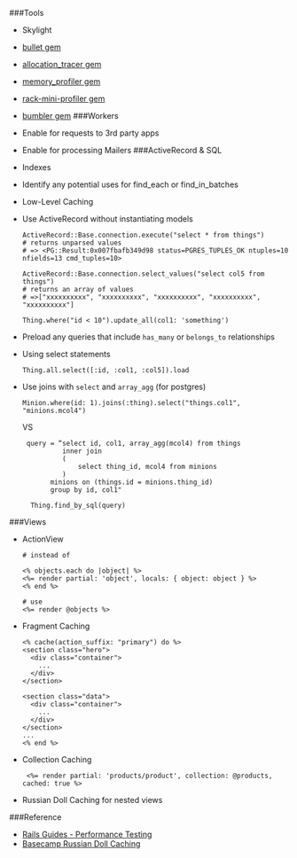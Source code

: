 ###Tools
- Skylight
- [bullet gem](https://github.com/flyerhzm/bullet)
- [allocation_tracer gem](https://github.com/ko1/allocation_tracer)
- [memory_profiler gem](https://github.com/SamSaffron/memory_profiler)
- [rack-mini-profiler gem](https://github.com/MiniProfiler/rack-mini-profiler)
- [bumbler gem](https://github.com/nevir/Bumbler)
###Workers
- Enable for requests to 3rd party apps   
- Enable for processing Mailers
###ActiveRecord & SQL
- Indexes
- Identify any potential uses for find_each or find_in_batches
- Low-Level Caching
- Use ActiveRecord without instantiating models
  ```
  ActiveRecord::Base.connection.execute("select * from things")
  # returns unparsed values
  # => <PG::Result:0x007fbafb349d98 status=PGRES_TUPLES_OK ntuples=10 nfields=13 cmd_tuples=10> 
  ```
  ```
  ActiveRecord::Base.connection.select_values("select col5 from things")
  # returns an array of values
  # =>["xxxxxxxxxx", "xxxxxxxxxx", "xxxxxxxxxx", "xxxxxxxxxx", "xxxxxxxxxx"] 
  ```
  ```
  Thing.where("id < 10").update_all(col1: 'something')
  ```
- Preload any queries that include `has_many` or `belongs_to`  relationships
- Using select statements
  ```
  Thing.all.select([:id, :col1, :col5]).load
  ```
- Use joins with `select` and `array_agg` (for postgres)	
  ```
  Minion.where(id: 1).joins(:thing).select("things.col1", "minions.mcol4")
  ```
  VS
  
  ```
   query = “select id, col1, array_agg(mcol4) from things
            inner join
            (
                select thing_id, mcol4 from minions
            ) 
         minions on (things.id = minions.thing_id)
         group by id, col1"

    Thing.find_by_sql(query)
   ```
###Views
- ActionView
  ``` 
  # instead of
  
  <% objects.each do |object| %>
  <%= render partial: 'object', locals: { object: object } %>
  <% end %>
  
  # use
  <%= render @objects %>
  ```        
- Fragment Caching
  ```
  <% cache(action_suffix: "primary") do %>  
  <section class="hero">  
    <div class="container">
      ...
    </div>
  </section>
  
  <section class="data">  
    <div class="container">
      ...
    </div>
  </section>  
  ...
  <% end %> 
  ```
- Collection Caching
  ```
   <%= render partial: 'products/product', collection: @products, cached: true %>
   ```
- Russian Doll Caching for nested views

###Reference
- [Rails Guides - Performance Testing](http://guides.rubyonrails.org/v3.2.13/performance_testing.html)
- [Basecamp Russian Doll Caching](https://signalvnoise.com/posts/3112-how-basecamp-next-got-to-be-so-damn-fast-without-using-much-client-side-ui)

